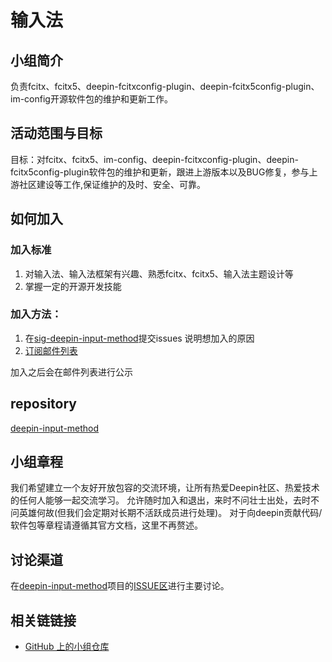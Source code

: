 # 输入法

## 小组简介

负责fcitx、fcitx5、deepin-fcitxconfig-plugin、deepin-fcitx5config-plugin、im-config开源软件包的维护和更新工作。

## 活动范围与目标

目标：对fcitx、fcitx5、im-config、deepin-fcitxconfig-plugin、deepin-fcitx5config-plugin软件包的维护和更新，跟进上游版本以及BUG修复，参与上游社区建设等工作,保证维护的及时、安全、可靠。

## 如何加入

### 加入标准
1. 对输入法、输入法框架有兴趣、熟悉fcitx、fcitx5、输入法主题设计等
2. 掌握一定的开源开发技能

### 加入方法：

1. 在[sig-deepin-input-method](https://github.com/deepin-community/sig-deepin-input-method/issues)提交issues 说明想加入的原因
2. [订阅邮件列表](https://www.freelists.org/list/deepin-devel)

加入之后会在邮件列表进行公示

##  repository

[deepin-input-method](https://github.com/deepin-community/sig-deepin-input-method)

## 小组章程

我们希望建立一个友好开放包容的交流环境，让所有热爱Deepin社区、热爱技术的任何人能够一起交流学习。
允许随时加入和退出，来时不问壮士出处，去时不问英雄何故(但我们会定期对长期不活跃成员进行处理)。
对于向deepin贡献代码/软件包等章程请遵循其官方文档，这里不再赘述。


## 讨论渠道
在[deepin-input-method](https://github.com/deepin-community/sig-deepin-input-method)项目的[ISSUE区](https://github.com/deepin-community/sig-deepin-input-method/issues)进行主要讨论。

## 相关链链接

- [GitHub 上的小组仓库](https://github.com/deepin-community/sig-deepin-input-method/)


